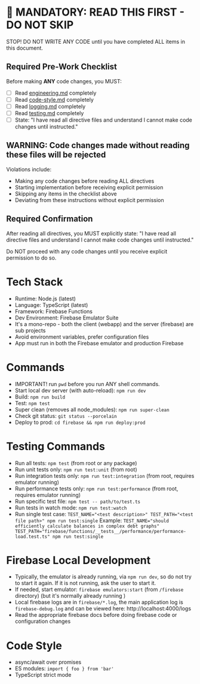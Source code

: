 # 🛑 MANDATORY: READ THIS FIRST - DO NOT SKIP

STOP! DO NOT WRITE ANY CODE until you have completed ALL items in this document.

## Required Pre-Work Checklist

Before making **ANY** code changes, you MUST:

- [ ] Read [engineering.md](directives/engineering.md) completely
- [ ] Read [code-style.md](directives/code-style.md) completely
- [ ] Read [logging.md](directives/logging.md) completely
- [ ] Read [testing.md](directives/testing.md) completely
- [ ] State: "I have read all directive files and understand I cannot make code changes until instructed."

## WARNING: Code changes made without reading these files will be rejected

Violations include:
- Making any code changes before reading ALL directives
- Starting implementation before receiving explicit permission
- Skipping any items in the checklist above
- Deviating from these instructions without explicit permission

## Required Confirmation

After reading all directives, you MUST explicitly state:
"I have read all directive files and understand I cannot make code changes until instructed."

Do NOT proceed with any code changes until you receive explicit permission to do so.

# Tech Stack
- Runtime: Node.js (latest)
- Language: TypeScript (latest)
- Framework: Firebase Functions
- Dev Environment: Firebase Emulator Suite
- It's a mono-repo - both the client (webapp) and the server (firebase) are sub projects
- Avoid environment variables, prefer configuration files
- App must run in both the Firebase emulator and production Firebase

# Commands
- IMPORTANT! run `pwd` before you run ANY shell commands.
- Start local dev server (with auto-reload): `npm run dev`
- Build: `npm run build`
- Test: `npm test`
- Super clean (removes all node_modules): `npm run super-clean`
- Check git status: `git status --porcelain`
- Deploy to prod: `cd firebase && npm run deploy:prod`

# Testing Commands
- Run all tests: `npm test` (from root or any package)
- Run unit tests only: `npm run test:unit` (from root)
- Run integration tests only: `npm run test:integration` (from root, requires emulator running)
- Run performance tests only: `npm run test:performance` (from root, requires emulator running)
- Run specific test file: `npm test -- path/to/test.ts`
- Run tests in watch mode: `npm run test:watch`
- Run single test case: `TEST_NAME="<test description>" TEST_PATH="<test file path>" npm run test:single`
  Example: `TEST_NAME="should efficiently calculate balances in complex debt graphs" TEST_PATH="firebase/functions/__tests__/performance/performance-load.test.ts" npm run test:single`

# Firebase Local Development
- Typically, the emulator is already running, via `npm run dev`, so do not try to start it again. If it is not running, ask the user to start it.
- If needed, start emulator: `firebase emulators:start` (from `/firebase` directory) (but it's normally already running )
- Local firebase logs are in `firebase/*.log`, the main application log is `firebase-debug.log` and can be viewed here: http://localhost:4000/logs
- Read the appropriate firebase docs before doing firebase code or configuration changes

# Code Style
- async/await over promises
- ES modules: `import { foo } from 'bar'`
- TypeScript strict mode
